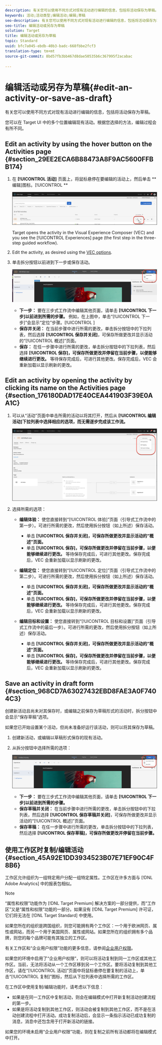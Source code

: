 ```yaml
---
description: 有关您可以使用不同方式对现有活动进行编辑的信息，包括将活动保存为草稿。
keywords: 活动;活动类型;编辑活动;编辑;草稿
seo-description: 有关您可以使用不同方式对现有活动进行编辑的信息，包括将活动保存为草稿。
seo-title: 编辑活动或另存为草稿
solution: Target
title: 编辑活动或另存为草稿
topic: Standard
uuid: bfc7a045-ebdb-40b3-badc-668fbbe2fcf3
translation-type: tm+mt
source-git-commit: 8bd57fb3bb467d8dae50535b6c367995f2acabac

---
```



# 编辑活动或另存为草稿{#edit-an-activity-or-save-as-draft}

有关您可以使用不同方式对现有活动进行编辑的信息，包括将活动保存为草稿。

您可以在 Target UI 中的多个位置编辑现有活动。根据您选择的方法，编辑过程会有所不同。

## Edit an activity by using the hover button on the Activities page {#section_29EE2ECA6B88473A8F9AC5600FFBB174}

1. 在 **[!UICONTROL 活动]** 页面上，将鼠标悬停在要编辑的活动上，然后单击 **编辑]图标。[!UICONTROL **

   ![编辑图标](/help/c-activities/assets/hover_edit.png)

   Target opens the activity in the Visual Experience Composer (VEC) and you see the [!UICONTROL Experiences] page (the first step in the three-step guided workflow).

1. Edit the activity, as desired using the [VEC options](/help/c-experiences/c-visual-experience-composer/viztarget-options.md).

1. 单击拆分按钮以前进到下一步或保存活动。

   ![拆分按钮](/help/c-activities/assets/edit_split_button_2.png)

   * **下一步：** 要在三步式工作流中编辑其他页面，请单击 **[!UICONTROL 下一步]以前进到所需的步骤。** 例如，在上图中，单击“[!UICONTROL 下一步]”会显示“定位”步骤。[!UICONTROL ]
   * **保存并关闭：** 在当前步骤中进行所需的更改，单击拆分按钮中的下拉列表，然后选择 **[!UICONTROL 保存并关闭]**，可保存所做更改并显示活动的“[!UICONTROL 概述]”页面。
   * **保存：** 在任一步骤中进行所需的更改，单击拆分按钮中的下拉列表，然后选择 **[!UICONTROL 保存]，可保存所做更改并停留在当前步骤，以便能够继续进行更改。** 等待保存完成后，可进行其他更改。保存完成后，VEC 会重新加载以显示刷新的更改。

## Edit an activity by opening the activity by clicking its name on the Activities page {#section_176180DAD17E40CEA441903F39E0AA1C}

1. 可以从“活动”页面中单击所需的活动以将其打开，然后从 **[!UICONTROL 编辑活动]下拉列表中选择相应的选项，而无需逐步完成该工作流。**

   ![编辑活动下拉列表](/help/c-activities/assets/edit_activity.png)

1. 选择所需的选项：

   * **编辑体验：** 使您直接转到“[!UICONTROL 体验]”页面（引导式工作流中的第一步）。可进行所需的更改，然后使用拆分按钮（如上所述）保存活动。

      * 单击 **[!UICONTROL 保存并关闭]，可保存所做更改并显示活动的“概述”页面。**
      * 单击 **[!UICONTROL 保存]，可保存所做更改并停留在当前步骤，以便能够继续进行更改。** 等待保存完成后，可进行其他更改。保存完成后，VEC 会重新加载以显示刷新的更改。
   * **编辑定位：** 使您直接转到“[!UICONTROL 定位]”页面（引导式工作流中的第二步）。可进行所需的更改，然后使用拆分按钮（如上所述）保存活动。

      * 单击 **[!UICONTROL 保存并关闭]，可保存所做更改并显示活动的“概述”页面。**
      * 单击 **[!UICONTROL 保存]，可保存所做更改并停留在当前步骤，以便能够继续进行更改。** 等待保存完成后，可进行其他更改。保存完成后，VEC 会重新加载以显示刷新的更改。
   * **编辑目标和设置：** 使您直接转到“[!UICONTROL 目标和设置]”页面（引导式工作流中的最后一步）。可进行所需的更改，然后使用拆分按钮（如上所述）保存活动。

      * 单击 **[!UICONTROL 保存并关闭]，可保存所做更改并显示活动的“概述”页面。**
      * 单击 **[!UICONTROL 保存]，可保存所做更改并停留在当前步骤，以便能够继续进行更改。** 等待保存完成后，可进行其他更改。保存完成后，VEC 会重新加载以显示刷新的更改。



## Save an activity in draft form {#section_968CD7A63027432EBD8FAE3A0F7404C3}

创建新活动且尚未对其保存时，或编辑之前保存为草稿形式的活动时，拆分按钮中会显示“保存草稿”选项。

如果您已开始设置某个活动，但尚未准备好运行该活动，则可以将其保存为草稿。

1. 创建新活动，或编辑以草稿形式保存的现有活动。
1. 从拆分按钮中选择所需的选项：

   ![保存草稿](/help/c-activities/assets/save_draft.png)

   * **下一步：** 要在三步式工作流中编辑其他页面，请单击 **[!UICONTROL 下一步]以前进到所需的步骤。**
   * **保存草稿并关闭：** 在当前步骤中进行所需的更改，单击拆分按钮中的下拉列表，然后选择 **[!UICONTROL 保存草稿并关闭]**，可保存所做更改并显示活动的“[!UICONTROL 概述]”页面。
   * **保存草稿：** 在任一步骤中进行所需的更改，单击拆分按钮中的下拉列表，然后选择 **[!UICONTROL 保存草稿]，可保存所做更改并停留在当前步骤。**

## 使用工作区时复制/编辑活动 {#section_45A92E1DD3934523B07E71EF90C4F8B6}

工作区允许组织为一组特定用户分配一组特定属性。工作区在许多方面与 [!DNL Adobe Analytics] 中的报表包相似。

>[!NOTE]
>
>“属性和权限”功能作为 [!DNL Target Premium] 解决方案的一部分提供，而“工作区”又是“属性和权限”功能的一部分。如果没有 [!DNL Target Premium] 许可证，它们将无法在 [!DNL Target Standard] 中使用。

如果您所在的组织是跨国组织，则您可能拥有两个工作区：一个用于欧洲网页、属性或网站，而另一个用于美国网页、属性或网站。如果您所在的组织拥有多个品牌，则您的每个品牌可能有其独立的工作区。

有关工作区和“企业用户权限”功能的更多信息，请参阅[企业用户权限](../administrating-target/c-user-management/property-channel/property-channel.md#concept_E396B16FA2024ADBA27BC056138F9838)。

如果您的环境中启用了“企业用户权限”，则可以将活动复制到同一工作区或其他工作区。当前，无法将活动从一个工作区移到另一个工作区。要将活动复制到其他工作区，请在“[!UICONTROL 活动]”页面中将鼠标悬停在要复制的活动上，单击“[!UICONTROL 复制]”图标，然后从下拉列表中选择所需的工作区。

在工作区中使用复制/编辑功能时，请考虑以下信息：

* 如果是在同一工作区中复制活动，则会在编辑模式中打开新复制活动创建流程的第一步。
* 如果是将活动复制到其他工作区，则活动会被复制到其他工作区，而不是在活动创建流程中打开活动。成功复制活动后，会显示一条指示活动已成功复制的消息，消息中还包含用于打开新活动的链接。

如果您的环境未启用“企业用户权限”功能，则在复制之前所有活动都将在编辑模式中打开。
